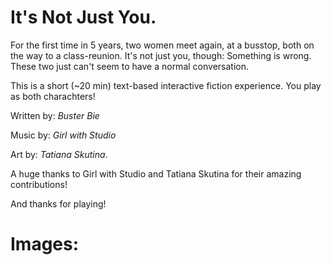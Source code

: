 # It's Not Just You.

For the first time in 5 years, two women meet again, at a busstop, both on the way to a class-reunion. It's not just you, though: Something is wrong. These two just can't seem to have a normal conversation. 

This is a short (~20 min) text-based interactive fiction experience. You play as both charachters! 

Written by: *Buster Bie* 

Music by: *Girl with Studio*

Art by: *Tatiana Skutina*.

A huge thanks to Girl with Studio and Tatiana Skutina for their amazing contributions!

And thanks for playing! 

# Images:
